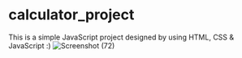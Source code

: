 # calculator_project
This is a simple JavaScript project designed by using HTML, CSS & JavaScript :)
![Screenshot (72)](https://github.com/irshads2022/Calculator_project/assets/111044621/c6870b54-55d2-4728-94b9-392cbbd6081e)
